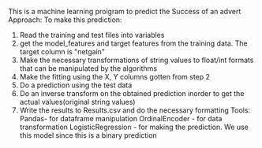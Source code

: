 This is a machine learning proigram to predict the Success of an advert
Approach:
To make this prediction:
1. Read the training and test files into variables
2. get the model_features and target features from the  training data. The target column is "netgain"
3. Make the necessary transformations of string values to float/int formats that can be manipulated by the algorithms
4. Make the fitting  using the X, Y columns gotten from step 2
5. Do a prediction using the test data
6. Do an inverse transform on the obtained prediction inorder to get the actual values(original string values)
7. Write the results to Results.csv and do the necessary formatting
Tools:
Pandas- for dataframe manipulation
OrdinalEncoder - for data transformation
LogisticRegression - for making the prediction. We use this model since this is a binary prediction
